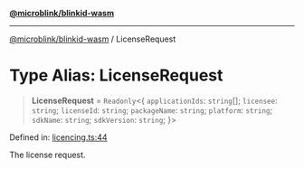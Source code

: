 [**@microblink/blinkid-wasm**](../README.md)

***

[@microblink/blinkid-wasm](../README.md) / LicenseRequest

# Type Alias: LicenseRequest

> **LicenseRequest** = `Readonly`\<\{ `applicationIds`: `string`[]; `licensee`: `string`; `licenseId`: `string`; `packageName`: `string`; `platform`: `string`; `sdkName`: `string`; `sdkVersion`: `string`; \}\>

Defined in: [licencing.ts:44](https://github.com/BlinkID/blinkid-web/blob/main/packages/blinkid-wasm/src/licencing.ts)

The license request.
